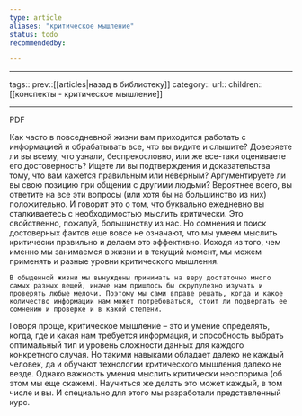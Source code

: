 ```yaml
---
type: article
aliases: "критическое мышление"
status: todo
recommendedby:

---
```

___
tags::
prev::[[articles|назад в библиотеку]]
category::
url::
children:: [[конспекты - критическое мышление]]
___
PDF

Как часто в повседневной жизни вам приходится работать с информацией и обрабатывать все, что вы видите и слышите? Доверяете ли вы всему, что узнали, беспрекословно, или же все-таки оцениваете его достоверность? Ищете ли вы подтверждения и доказательства тому, что вам кажется правильным или неверным? Аргументируете ли вы свою позицию при общении с другими людьми?
Вероятнее всего, вы ответите на все эти вопросы (или хотя бы на большинство из них) положительно. И говорит это о том, что буквально ежедневно вы сталкиваетесь с необходимостью мыслить критически. Это свойственно, пожалуй, большинству из нас. Но сомнения и поиск достоверных фактов еще вовсе не означают, что мы умеем мыслить критически правильно и делаем это эффективно. Исходя из того, чем именно мы занимаемся в жизни и в текущий момент, мы можем применять и разные уровни критического мышления.
```
В обыденной жизни мы вынуждены принимать на веру достаточно много самых разных вещей, иначе нам пришлось бы скрупулезно изучать и проверять любые мелочи. Поэтому мы сами вправе решать, когда и какое количество информации нам может потребоваться, стоит ли подвергать ее сомнению и проверке и в какой степени.
```
Говоря проще, критическое мышление – это и умение определять, когда, где и какая нам требуется информация, и способность выбрать оптимальный тип и уровень сложности данных для каждого конкретного случая. Но такими навыками обладает далеко не каждый человек, да и обучают технологии критического мышления далеко не везде. Однако важность умения мыслить критически неоспорима (об этом мы еще скажем). Научиться же делать это может каждый, в том числе и вы. И специально для этого мы разработали представленный курс.